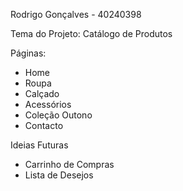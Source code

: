 Rodrigo Gonçalves - 40240398 

Tema do Projeto: Catálogo de Produtos

Páginas:
- Home
- Roupa
- Calçado
- Acessórios
- Coleção Outono
- Contacto

Ideias Futuras
- Carrinho de Compras
- Lista de Desejos
